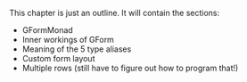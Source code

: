 This chapter is just an outline. It will contain the sections:

* GFormMonad
* Inner workings of GForm
* Meaning of the 5 type aliases
* Custom form layout
* Multiple rows (still have to figure out how to program that!)
